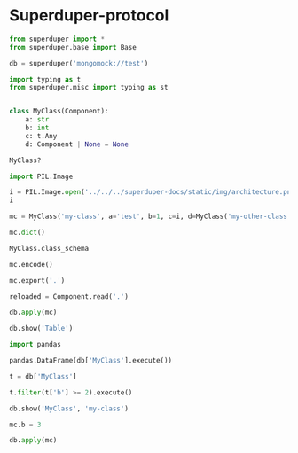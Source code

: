 # Superduper-protocol


```python
from superduper import *
from superduper.base import Base

db = superduper('mongomock://test')
```


```python
import typing as t
from superduper.misc import typing as st


class MyClass(Component):
    a: str
    b: int
    c: t.Any
    d: Component | None = None
```


```python
MyClass?
```


```python
import PIL.Image

i = PIL.Image.open('../../../superduper-docs/static/img/architecture.png')
i
```


```python
mc = MyClass('my-class', a='test', b=1, c=i, d=MyClass('my-other-class', a='other', b=2, c=None, d=None))
```


```python
mc.dict()
```


```python
MyClass.class_schema
```


```python
mc.encode()
```


```python
mc.export('.')
```


```python
reloaded = Component.read('.')
```


```python
db.apply(mc)
```


```python
db.show('Table')
```


```python
import pandas

pandas.DataFrame(db['MyClass'].execute())
```


```python
t = db['MyClass']

t.filter(t['b'] >= 2).execute()
```


```python
db.show('MyClass', 'my-class')
```


```python
mc.b = 3
```


```python
db.apply(mc)
```
